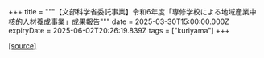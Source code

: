 +++
title = """【文部科学省委託事業】令和6年度「専修学校による地域産業中核的人材養成事業」成果報告"""
date = 2025-03-30T15:00:00.000Z
expiryDate = 2025-06-02T20:26:19.839Z
tags = ["kuriyama"]
+++


[[source]](https://www.town.kuriyama.hokkaido.jp/site/kaigofukushi/31807.html)
